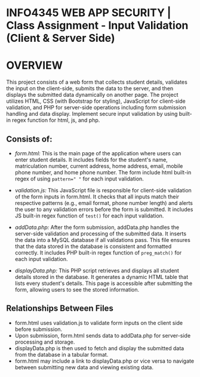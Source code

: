 # INFO4345 WEB APP SECURITY | Class Assignment - Input Validation (Client & Server Side)

# OVERVIEW
This project consists of a web form that collects student details, validates the input on the client-side, submits the data to the server, and then displays the submitted data dynamically on another page. 
The project utilizes HTML, CSS (with Bootstrap for styling), JavaScript for client-side validation, and PHP for server-side operations including form submission handling and data display. Implement secure input validation by using built-in regex function for html, js, and php.

## Consists of:
- *form.html:*
This is the main page of the application where users can enter student details.
It includes fields for the student's name, matriculation number, current address, home address, email, mobile phone number, and home phone number.
The form include html built-in regex of using ```pattern=" "``` for each input validation.

- *validation.js:*
This JavaScript file is responsible for client-side validation of the form inputs in form.html.
It checks that all inputs match their respective patterns (e.g., email format, phone number length) and alerts the user to any validation errors before the form is submitted.
It includes JS built-in regex function of ```test()``` for each input validation.

- *addData.php:*
After the form submission, addData.php handles the server-side validation and processing of the submitted data. It inserts the data into a MySQL database if all validations pass.
This file ensures that the data stored in the database is consistent and formatted correctly.
It includes PHP built-in regex function of ```preg_match()``` for each input validation.

- *displayData.php:*
This PHP script retrieves and displays all student details stored in the database. It generates a dynamic HTML table that lists every student's details.
This page is accessible after submitting the form, allowing users to see the stored information.

## Relationships Between Files
- form.html uses validation.js to validate form inputs on the client side before submission.
- Upon submission, form.html sends data to addData.php for server-side processing and storage.
- displayData.php is then used to fetch and display the submitted data from the database in a tabular format.
- form.html may include a link to displayData.php or vice versa to navigate between submitting new data and viewing existing data.
